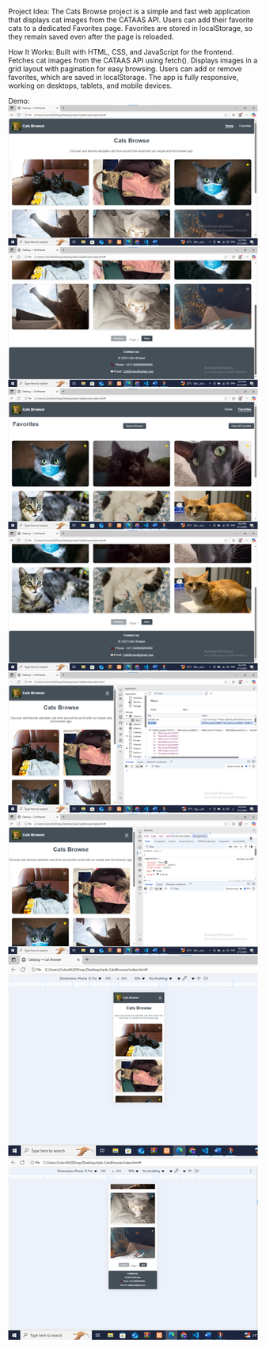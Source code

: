 Project Idea:
The Cats Browse project is a simple and fast web application that displays cat images from the CATAAS API.
Users can add their favorite cats to a dedicated Favorites page.
Favorites are stored in localStorage, so they remain saved even after the page is reloaded.

How It Works:
Built with HTML, CSS, and JavaScript for the frontend.
Fetches cat images from the CATAAS API using fetch().
Displays images in a grid layout with pagination for easy browsing.
Users can add or remove favorites, which are saved in localStorage.
The app is fully responsive, working on desktops, tablets, and mobile devices.

Demo:
![Screenshot 1](https://github.com/DoniaAssi/Cats-Browse/blob/review-branch/screenshot/Picture1.png)
![Screenshot 2](https://github.com/DoniaAssi/Cats-Browse/blob/review-branch/screenshot/Picture2.png)
![Screenshot 3](https://github.com/DoniaAssi/Cats-Browse/blob/review-branch/screenshot/Picture3.png)
![Screenshot 4](https://github.com/DoniaAssi/Cats-Browse/blob/review-branch/screenshot/Picture4.png)
![Screenshot 5](https://github.com/DoniaAssi/Cats-Browse/blob/review-branch/screenshot//Picture5.png)
![Screenshot 6](https://github.com/DoniaAssi/Cats-Browse/blob/review-branch/screenshot/Picture6.png)
![Screenshot 7](https://github.com/DoniaAssi/Cats-Browse/blob/review-branch/screenshot/Picture7.png)
![Screenshot 8](https://github.com/DoniaAssi/Cats-Browse/blob/review-branch/screenshot/Picture8.png)

